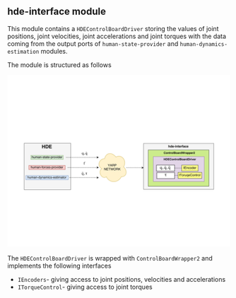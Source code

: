 ## hde-interface module

This module contains a `HDEControlBoardDriver` storing the values of joint positions, joint velocities, joint accelerations and joint torques
with the data coming from the output ports of `human-state-provider` and `human-dynamics-estimation` modules.

The module is structured as follows

<img src="/misc/hde-interface.png">

The `HDEControlBoardDriver` is wrapped with `ControlBoardWrapper2` and implements the following interfaces
*  `IEncoders`- giving access to joint positions, velocities and accelerations
* `ITorqueControl`- giving access to joint torques

